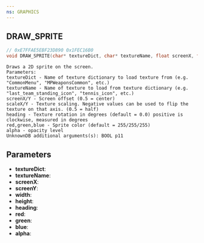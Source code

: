 ```yaml
---
ns: GRAPHICS
---
```

## DRAW_SPRITE

```c
// 0xE7FFAE5EBF23D890 0x1FEC16B0
void DRAW_SPRITE(char* textureDict, char* textureName, float screenX, float screenY, float width, float height, float heading, int red, int green, int blue, int alpha);
```

```
Draws a 2D sprite on the screen.  
Parameters:  
textureDict - Name of texture dictionary to load texture from (e.g. "CommonMenu", "MPWeaponsCommon", etc.)  
textureName - Name of texture to load from texture dictionary (e.g. "last_team_standing_icon", "tennis_icon", etc.)  
screenX/Y - Screen offset (0.5 = center)  
scaleX/Y - Texture scaling. Negative values can be used to flip the texture on that axis. (0.5 = half)  
heading - Texture rotation in degrees (default = 0.0) positive is clockwise, measured in degrees  
red,green,blue - Sprite color (default = 255/255/255)  
alpha - opacity level  
UnknownDB additional arguments(s): BOOL p11
```

## Parameters
* **textureDict**: 
* **textureName**: 
* **screenX**: 
* **screenY**: 
* **width**: 
* **height**: 
* **heading**: 
* **red**: 
* **green**: 
* **blue**: 
* **alpha**: 

